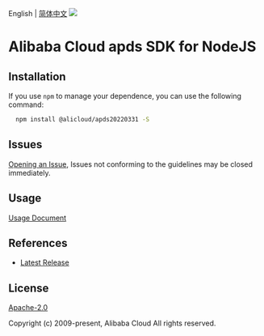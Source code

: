English | [简体中文](README-CN.md)
![](https://aliyunsdk-pages.alicdn.com/icons/AlibabaCloud.svg)

# Alibaba Cloud apds SDK for NodeJS

## Installation
If you use `npm` to manage your dependence, you can use the following command:

```sh
  npm install @alicloud/apds20220331 -S
```

## Issues
[Opening an Issue](https://github.com/aliyun/alibabacloud-typescript-sdk/issues/new), Issues not conforming to the guidelines may be closed immediately.

## Usage
[Usage Document](https://github.com/aliyun/alibabacloud-typescript-sdk/blob/master/docs/Usage-EN.md#quick-examples)

## References
* [Latest Release](https://github.com/aliyun/alibabacloud-typescript-sdk/)

## License
[Apache-2.0](http://www.apache.org/licenses/LICENSE-2.0)

Copyright (c) 2009-present, Alibaba Cloud All rights reserved.
